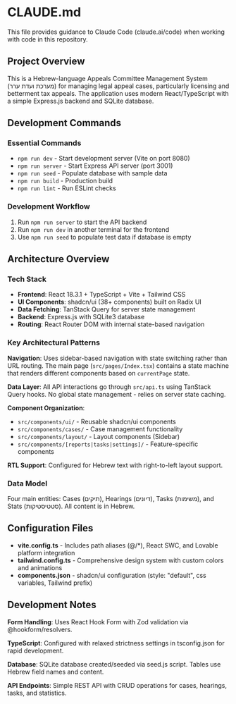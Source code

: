 # CLAUDE.md

This file provides guidance to Claude Code (claude.ai/code) when working with code in this repository.

## Project Overview

This is a Hebrew-language Appeals Committee Management System (מערכת ועדת ערר) for managing legal appeal cases, particularly licensing and betterment tax appeals. The application uses modern React/TypeScript with a simple Express.js backend and SQLite database.

## Development Commands

### Essential Commands
- `npm run dev` - Start development server (Vite on port 8080)
- `npm run server` - Start Express API server (port 3001)
- `npm run seed` - Populate database with sample data
- `npm run build` - Production build
- `npm run lint` - Run ESLint checks

### Development Workflow
1. Run `npm run server` to start the API backend
2. Run `npm run dev` in another terminal for the frontend
3. Use `npm run seed` to populate test data if database is empty

## Architecture Overview

### Tech Stack
- **Frontend**: React 18.3.1 + TypeScript + Vite + Tailwind CSS
- **UI Components**: shadcn/ui (38+ components) built on Radix UI
- **Data Fetching**: TanStack Query for server state management
- **Backend**: Express.js with SQLite3 database
- **Routing**: React Router DOM with internal state-based navigation

### Key Architectural Patterns

**Navigation**: Uses sidebar-based navigation with state switching rather than URL routing. The main page (`src/pages/Index.tsx`) contains a state machine that renders different components based on `currentPage` state.

**Data Layer**: All API interactions go through `src/api.ts` using TanStack Query hooks. No global state management - relies on server state caching.

**Component Organization**:
- `src/components/ui/` - Reusable shadcn/ui components
- `src/components/cases/` - Case management functionality  
- `src/components/layout/` - Layout components (Sidebar)
- `src/components/[reports|tasks|settings]/` - Feature-specific components

**RTL Support**: Configured for Hebrew text with right-to-left layout support.

### Data Model
Four main entities: Cases (תיקים), Hearings (דיונים), Tasks (משימות), and Stats (סטטיסטיקות). All content is in Hebrew.

## Configuration Files

- **vite.config.ts** - Includes path aliases (@/\*), React SWC, and Lovable platform integration
- **tailwind.config.ts** - Comprehensive design system with custom colors and animations
- **components.json** - shadcn/ui configuration (style: "default", css variables, Tailwind prefix)

## Development Notes

**Form Handling**: Uses React Hook Form with Zod validation via @hookform/resolvers.

**TypeScript**: Configured with relaxed strictness settings in tsconfig.json for rapid development.

**Database**: SQLite database created/seeded via seed.js script. Tables use Hebrew field names and content.

**API Endpoints**: Simple REST API with CRUD operations for cases, hearings, tasks, and statistics.
